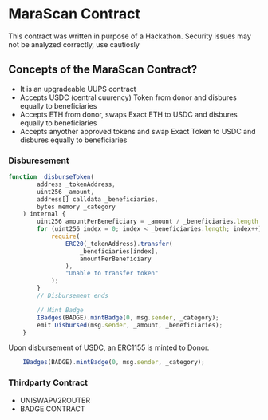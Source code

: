 # MaraScan Contract
This contract was written in purpose of a Hackathon. Security issues may not be analyzed correctly, use cautiosly


## Concepts of the MaraScan Contract?
- It is an upgradeable UUPS contract
- Accepts USDC (central cuurency) Token from donor and disbures equally to beneficiaries
- Accepts ETH from donor, swaps Exact ETH to USDC and disbures equally to beneficiaries
- Accepts anyother approved tokens and swap Exact Token to USDC and disbures equally to beneficiaries

### Disburesement
```typescript
function _disburseToken(
        address _tokenAddress,
        uint256 _amount,
        address[] calldata _beneficiaries,
        bytes memory _category
    ) internal {
        uint256 amountPerBeneficiary = _amount / _beneficiaries.length;
        for (uint256 index = 0; index < _beneficiaries.length; index++) {
            require(
                ERC20(_tokenAddress).transfer(
                    _beneficiaries[index],
                    amountPerBeneficiary
                ),
                "Unable to transfer token"
            );
        }
        // Disbursement ends

        // Mint Badge
        IBadges(BADGE).mintBadge(0, msg.sender, _category);
        emit Disbursed(msg.sender, _amount, _beneficiaries);
    }
```
Upon disbursement of USDC, an ERC1155 is minted to Donor.

```typescript
    IBadges(BADGE).mintBadge(0, msg.sender, _category);
```
### Thirdparty Contract

- UNISWAPV2ROUTER
- BADGE CONTRACT